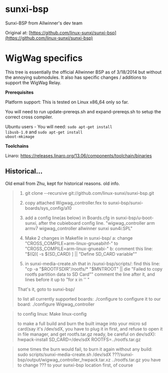sunxi-bsp 
===========

Sunxi-BSP from Allwinner's dev team

Original at: [https://github.com/linux-sunxi/sunxi-bsp](https://github.com/linux-sunxi/sunxi-bsp)

WigWag specifics
===========
This tree is essentially the official Allwinner BSP as of 3/18/2014 but without the annoying submodules. It also has specific changes / additions to support the WigWag Relay.

**Prerequisites**

Platform support: This is tested on Linux x86_64 only so far.

You will need to run update-prereqs.sh and expand-prereqs.sh to setup the correct cross compiler.

Ubuntu users - You will need:
<code>sudo apt-get install libusb-1.0</code>
and
<code>sudo apt-get install uboot-mkimage</code>

**Toolchains**

Linaro: https://releases.linaro.org/13.06/components/toolchain/binaries


Historical...
-----------

Old email from Zhu, kept for historical reasons. old info.

> 1. git clone --recursive git://github.com/linux-sunxi/sunxi-bsp.git
>
> 2. copy attached Wigwag_controller.fex to sunxi-bsp/sunxi-boards/sys_config/a10
>
> 3. add a config line(as below) in Boards.cfg in sunxi-bsp/u-boot-sunxi, after the cubieboard config line.
>  "wigwag_controller			 arm         armv7       wigwag_controller   allwinner      sunxi       sun4i:SPL"
>
> 4. Make 2 changes in Makefile in sunxi-bsp/
> a: change "CROSS_COMPILE=arm-linux-gnueabihf-" to "CROSS_COMPILE=arm-linux-gnueabi-"
> b: comment this line: "$(Q)[ -s $(SD_CARD) ] || "Define SD_CARD variable""
>
> 5. in sunxi-media-create.sh that in /sunxi-bsp/scripts/:
> find this line: "cp -a "$ROOTFSDIR"/rootfs/* "$MNTROOT" || die "Failed to copy rootfs partition data to SD Card""
> comment the line after it, and lines before it up to "for x in '' \"
> 
> That's it, goto to sunxi-bsp/
> 
> to list all currently supported boards: ./configure 
> to configure it to our board: ./configure Wigwag_controller

> to config linux: Make linux-config
> 
> to make a full build and burn the built image into your micro sd card(say it's /dev/sdX, you have to plug it in first, and refuse to open it in file manager, and get rootfs.tar.gz ready, be careful on dev/sdX): 
> hwpack-install SD_CARD=/dev/sdX ROOTFS=../rootfs.tar.gz

> some times the burn would fail, to burn it again without any build: 
> sudo scripts/sunxi-media-create.sh /dev/sdX ???/sunxi-bsp/output/wigwag_controller_hwpack.tar.xz ../rootfs.tar.gz
> you have to change ??? to your sunxi-bsp location first, of course
